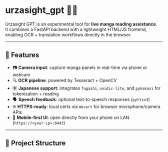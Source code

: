 # urzasight_gpt 📖🤖

Urzasight GPT is an experimental tool for **live manga reading assistance**.  
It combines a FastAPI backend with a lightweight HTML/JS frontend, enabling OCR + translation workflows directly in the browser.

---

## 🚀 Features
- 📷 **Camera input**: capture manga panels in real-time via phone or webcam
- 🔍 **OCR pipeline**: powered by Tesseract + OpenCV
- 🈶 **Japanese support**: integrates `fugashi`, `unidic-lite`, and `pykakasi` for tokenization + reading
- 🗣️ **Speech feedback**: optional text-to-speech responses (`pyttsx3`)
- 🌐 **HTTPS-ready**: local certs via `mkcert` for browser microphone/camera APIs
- 📱 **Mobile-first UI**: open directly from your phone on LAN (`https://<your-ip>:8443`)

---

## 📂 Project Structure
